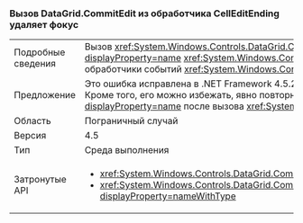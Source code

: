 ### <a name="calling-datagridcommitedit-from-a-celleditending-handler-drops-focus"></a>Вызов DataGrid.CommitEdit из обработчика CellEditEnding удаляет фокус

|   |   |
|---|---|
|Подробные сведения|Вызов <xref:System.Windows.Controls.DataGrid.CommitEdit> из одного из <xref:System.Windows.Controls.DataGrid?displayProperty=name> <xref:System.Windows.Controls.DataGrid.CellEditEnding?displayProperty=name> вызывает обработчики событий <xref:System.Windows.Controls.DataGrid?displayProperty=name> потеряет фокус.|
|Предложение|Это ошибка исправлена в .NET Framework 4.5.2, поэтому ее можно избежать путем обновления .NET Framework. Кроме того, его можно избежать, явно повторно при выборе <xref:System.Windows.Controls.DataGrid?displayProperty=name> после вызова <xref:System.Windows.Controls.DataGrid.CommitEdit?displayProperty=name>.|
|Область|Пограничный случай|
|Версия|4.5|
|Тип|Среда выполнения|
|Затронутые API|<ul><li><xref:System.Windows.Controls.DataGrid.CommitEdit?displayProperty=nameWithType></li><li><xref:System.Windows.Controls.DataGrid.CommitEdit(System.Windows.Controls.DataGridEditingUnit,System.Boolean)?displayProperty=nameWithType></li></ul>|

